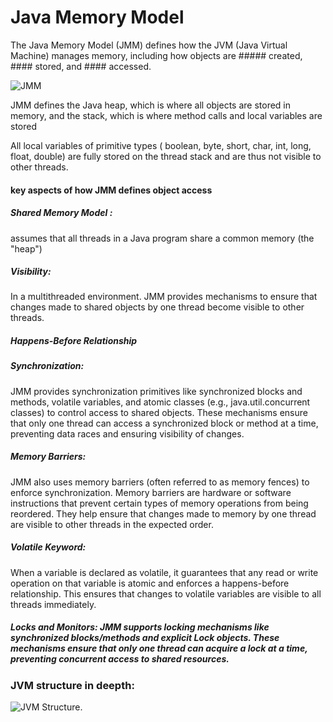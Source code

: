 # Java Memory Model

The Java Memory Model (JMM) defines how the JVM (Java Virtual Machine) manages memory, including how objects are ##### created, #### stored, and #### accessed.

![JMM](https://javatutorial.net/wp-content/uploads/2015/03/java-memmory-model.png)

 
 JMM defines the Java heap, which is where all objects are stored in memory, and the stack, which is where method calls and local variables are stored


All local variables of primitive types ( boolean, byte, short, char, int, long, float, double) are fully stored on the thread stack and are thus not visible to other threads.


#### key aspects of how JMM defines object access


##### Shared Memory Model :

assumes that all threads in a Java program share a common memory (the "heap")

##### Visibility:

In a multithreaded environment. JMM provides mechanisms to ensure that changes made to shared objects by one thread become visible to other threads.

##### Happens-Before Relationship

##### Synchronization:

JMM provides synchronization primitives like synchronized blocks and methods, volatile variables, and atomic classes (e.g., java.util.concurrent classes) to control access to shared objects. These mechanisms ensure that only one thread can access a synchronized block or method at a time, preventing data races and ensuring visibility of changes.

##### Memory Barriers: 

JMM also uses memory barriers (often referred to as memory fences) to enforce synchronization. Memory barriers are hardware or software instructions that prevent certain types of memory operations from being reordered. They help ensure that changes made to memory by one thread are visible to other threads in the expected order.

##### Volatile Keyword:

When a variable is declared as volatile, it guarantees that any read or write operation on that variable is atomic and enforces a happens-before relationship. This ensures that changes to volatile variables are visible to all threads immediately.

##### Locks and Monitors: JMM supports locking mechanisms like synchronized blocks/methods and explicit Lock objects. These mechanisms ensure that only one thread can acquire a lock at a time, preventing concurrent access to shared resources.


### JVM structure in deepth:

![JVM Structure](https://scaler.com/topics/images/jvm-memory-structure.webp).
